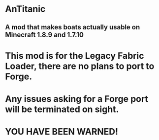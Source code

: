 # AnTitanic

## A mod that makes boats actually usable on Minecraft 1.8.9 and 1.7.10







# This mod is for the Legacy Fabric Loader, there are no plans to port to Forge.
# Any issues asking for a Forge port will be terminated on sight.
# YOU HAVE BEEN WARNED!